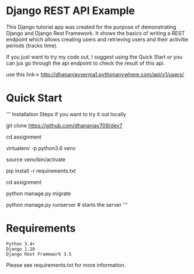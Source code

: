 # Django REST API Example

This Django tutorial app was created for the purpose of demonstrating Django and Django Rest Framework. It shows the basics of writing a REST endpoint which allows creating users and retrieving users and their activitie periods (tracks time).

If you just want to try my code out, I suggest using the Quick Start or you can jus go through the api endpoint to check the result of this api.

use this link-> http://dhananjayverma1.pythonanywhere.com/api/v1/users/


# Quick Start
'''
Installation Steps if you want to try it out locally

git clone https://github.com/dhananjay709/dev7

cd assignment

virtualenv -p python3.6 venv 

source venv/bin/activate

pip install -r requirements.txt

cd assignment

python manage.py migrate

python manage.py runserver # starts the server 
'''
# Requirements

    Python 3.4+
    Django 1.10
    Django Rest Framework 3.5

Please see requirements.txt for more information.
